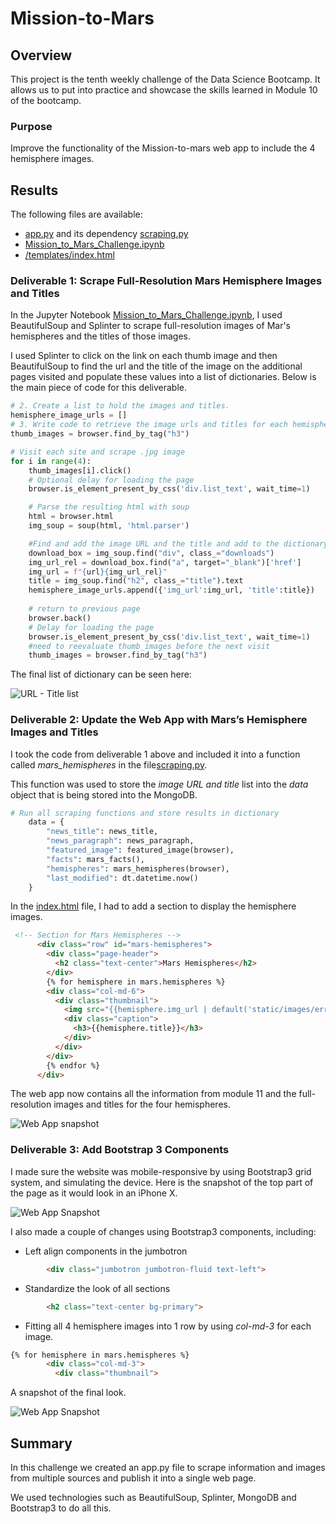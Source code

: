 # Mission-to-Mars

## Overview

This project is the tenth weekly challenge of the Data Science Bootcamp. It allows us to put into practice and showcase the skills learned in Module 10 of the bootcamp.

### Purpose

Improve the functionality of the Mission-to-mars web app to include the 4 hemisphere images.

## Results

The following files are available:

- [app.py](./app.py) and its dependency [scraping.py](./scraping.py)
- [Mission_to_Mars_Challenge.ipynb](./Mission_to_Mars_Challenge.ipynb)
- [/templates/index.html](./templates/index.html)

### Deliverable 1: Scrape Full-Resolution Mars Hemisphere Images and Titles

In the Jupyter Notebook [Mission_to_Mars_Challenge.ipynb](./Mission_to_Mars_Challenge.ipynb), I used BeautifulSoup and Splinter to scrape full-resolution images of Mar's hemispheres and the titles of those images.

I used Splinter to click on the link on each thumb image and then BeautifulSoup to find the url and the title of the image on the additional pages visited and populate these values into a list of dictionaries.  Below is the main piece of code for this deliverable.

```python
# 2. Create a list to hold the images and titles.
hemisphere_image_urls = []
# 3. Write code to retrieve the image urls and titles for each hemisphere.
thumb_images = browser.find_by_tag("h3")

# Visit each site and scrape .jpg image
for i in range(4):
    thumb_images[i].click()
    # Optional delay for loading the page
    browser.is_element_present_by_css('div.list_text', wait_time=1)

    # Parse the resulting html with soup
    html = browser.html
    img_soup = soup(html, 'html.parser')

    #Find and add the image URL and the title and add to the dictionary
    download_box = img_soup.find("div", class_="downloads")
    img_url_rel = download_box.find("a", target="_blank")['href']
    img_url = f"{url}{img_url_rel}"
    title = img_soup.find("h2", class_="title").text
    hemisphere_image_urls.append({'img_url':img_url, 'title':title})
    
    # return to previous page
    browser.back()
    # Delay for loading the page
    browser.is_element_present_by_css('div.list_text', wait_time=1)
    #need to reevaluate thumb_images before the next visit
    thumb_images = browser.find_by_tag("h3")
```

The final list of dictionary can be seen here:

![URL - Title list](./resources/Deliverable1-Mission-to-Mars.png)

### Deliverable 2: Update the Web App with Mars’s Hemisphere Images and Titles

I took the code from deliverable 1 above and included it into a function called *mars_hemispheres* in the file[scraping.py](./scraping.py).

This function was used to store the *image URL and title* list into the *data* object that is being stored into the MongoDB.

```python
# Run all scraping functions and store results in dictionary
    data = {
        "news_title": news_title,
        "news_paragraph": news_paragraph,
        "featured_image": featured_image(browser),
        "facts": mars_facts(),
        "hemispheres": mars_hemispheres(browser),
        "last_modified": dt.datetime.now()
    }
```

In the [index.html](./templates/index.html) file, I had to add a section to display the hemisphere images.

```html
 <!-- Section for Mars Hemispheres -->
      <div class="row" id="mars-hemispheres">
        <div class="page-header">
          <h2 class="text-center">Mars Hemispheres</h2>
        </div>
        {% for hemisphere in mars.hemispheres %}
        <div class="col-md-6">
          <div class="thumbnail">
            <img src="{{hemisphere.img_url | default('static/images/error.png', true)}}" alt="...">
            <div class="caption">
              <h3>{{hemisphere.title}}</h3>
            </div>
          </div>
        </div>
        {% endfor %}
      </div>
```

The web app now contains all the information from module 11 and the full-resolution images and titles for the four hemispheres.

![Web App snapshot](./resources/Deliverable2-Mission-to-Mars.png)

### Deliverable 3: Add Bootstrap 3 Components

I made sure the website was mobile-responsive by using Bootstrap3 grid system, and simulating the device. Here is the snapshot of the top part of the page as it would look in an iPhone X.

![Web App Snapshot](./resources/Deliverable3-Mission-to-Mars_part2.png)

I also made a couple of changes using Bootstrap3 components, including:

- Left align components in the jumbotron

```html
        <div class="jumbotron jumbotron-fluid text-left">
```

- Standardize the look of all sections

```html
        <h2 class="text-center bg-primary">
```

- Fitting all 4 hemisphere images into 1 row by using *col-md-3* for each image.

```html
{% for hemisphere in mars.hemispheres %}
        <div class="col-md-3">
          <div class="thumbnail">
```

A snapshot of the final look.

![Web App Snapshot](./resources/Deliverable3-Mission-to-Mars_part1.png)

## Summary

In this challenge we created an app.py file to scrape information and images from multiple sources and publish it into a single web page.

We used technologies such as BeautifulSoup, Splinter, MongoDB and Bootstrap3 to do all this.